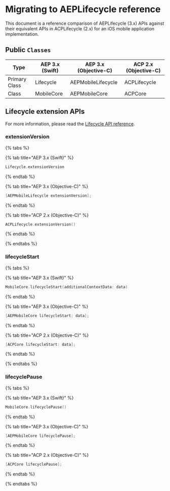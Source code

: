 # Migrating to AEPLifecycle reference

This document is a reference comparison of AEPLifecycle \(3.x\) APIs against their equivalent APIs in ACPLifecycle \(2.x\) for an iOS mobile application implementation.

## Public `Classes`

| Type          | AEP 3.x (Swift) | AEP 3.x (Objective-C) | ACP 2.x (Objective-C) |
| ------------- | --------------- | --------------------- | --------------------- |
| Primary Class | Lifecycle       | AEPMobileLifecycle    | ACPLifecycle          |
| Class | MobileCore      | AEPMobileCore         | ACPCore               |

## Lifecycle extension APIs

For more information, please read the [Lifecycle API reference](https://aep-sdks.gitbook.io/docs/foundation-extensions/mobile-core/lifecycle/lifecycle-api-reference).

### extensionVersion

{% tabs %}

{% tab title="AEP 3.x (Swift)" %}
```swift
Lifecycle.extensionVersion
```
{% endtab %}

{% tab title="AEP 3.x (Objective-C)" %}
```objective-c
[AEPMobileLifecycle extensionVersion];
```
{% endtab %}

{% tab title="ACP 2.x (Objective-C)" %}
```objective-c
ACPLifecycle.extensionVersion()
```
{% endtab %}

{% endtabs %}

### lifecycleStart

{% tabs %}

{% tab title="AEP 3.x (Swift)" %}
```swift
MobileCore.lifecycleStart(additionalContextData: data)
```
{% endtab %}

{% tab title="AEP 3.x (Objective-C)" %}
```objective-c
[AEPMobileCore lifecycleStart: data];
```
{% endtab %}

{% tab title="ACP 2.x (Objective-C)" %}
```objective-c
[ACPCore lifecycleStart: data];
```
{% endtab %}

{% endtabs %}

### lifecyclePause

{% tabs %}

{% tab title="AEP 3.x (Swift)" %}
```swift
MobileCore.lifecyclePause()
```
{% endtab %}

{% tab title="AEP 3.x (Objective-C)" %}
```objective-c
[AEPMobileCore lifecyclePause];
```
{% endtab %}

{% tab title="ACP 2.x (Objective-C)" %}
```objective-c
[ACPCore lifecyclePause];
```
{% endtab %}

{% endtabs %}

